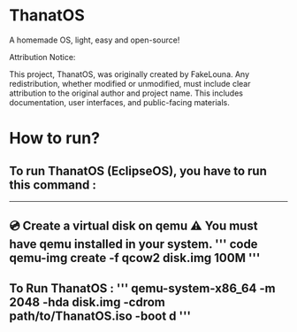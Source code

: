# ThanatOS
A homemade OS, light, easy and open-source!

Attribution Notice:

This project, ThanatOS, was originally created by FakeLouna.
Any redistribution, whether modified or unmodified, must include clear attribution to the original author and project name.
This includes documentation, user interfaces, and public-facing materials.

# How to run?
## To run ThanatOS (EclipseOS), you have to run this command : 
---
💿 Create a virtual disk on qemu
⚠️ You must have qemu installed in your system.
''' code
qemu-img create -f qcow2 disk.img 100M
'''
---

To Run ThanatOS : 
'''
qemu-system-x86_64 -m 2048 -hda disk.img -cdrom path/to/ThanatOS.iso -boot d
'''
---

